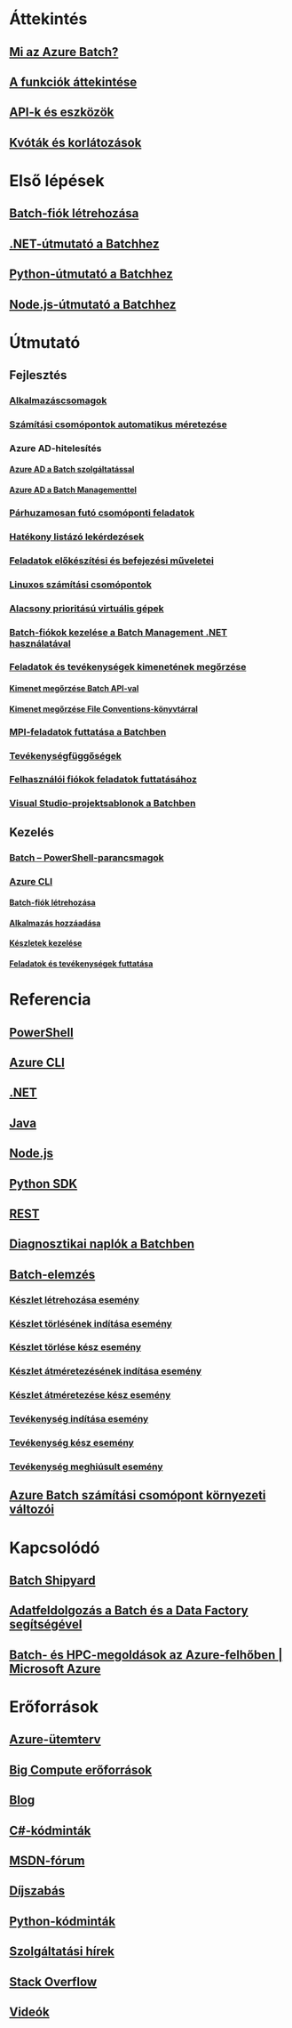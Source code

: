 # Áttekintés
## [Mi az Azure Batch?](batch-technical-overview.md)
## [A funkciók áttekintése](batch-api-basics.md)
## [API-k és eszközök](batch-apis-tools.md)
## [Kvóták és korlátozások](batch-quota-limit.md)
# Első lépések
## [Batch-fiók létrehozása](batch-account-create-portal.md)
## [.NET-útmutató a Batchhez](batch-dotnet-get-started.md)
## [Python-útmutató a Batchhez](batch-python-tutorial.md)
## [Node.js-útmutató a Batchhez](batch-nodejs-get-started.md)
# Útmutató
## Fejlesztés
### [Alkalmazáscsomagok](batch-application-packages.md)
### [Számítási csomópontok automatikus méretezése](batch-automatic-scaling.md)
### Azure AD-hitelesítés
#### [Azure AD a Batch szolgáltatással](batch-aad-auth.md)
#### [Azure AD a Batch Managementtel](batch-aad-auth-management.md)
### [Párhuzamosan futó csomóponti feladatok](batch-parallel-node-tasks.md)
### [Hatékony listázó lekérdezések](batch-efficient-list-queries.md)
### [Feladatok előkészítési és befejezési műveletei](batch-job-prep-release.md)
### [Linuxos számítási csomópontok](batch-linux-nodes.md)
### [Alacsony prioritású virtuális gépek](batch-low-pri-vms.md)
### [Batch-fiókok kezelése a Batch Management .NET használatával](batch-management-dotnet.md)
### [Feladatok és tevékenységek kimenetének megőrzése](batch-task-output.md)
#### [Kimenet megőrzése Batch API-val](batch-task-output-files.md)
#### [Kimenet megőrzése File Conventions-könyvtárral](batch-task-output-file-conventions.md)
### [MPI-feladatok futtatása a Batchben](batch-mpi.md)
### [Tevékenységfüggőségek](batch-task-dependencies.md)
### [Felhasználói fiókok feladatok futtatásához](batch-user-accounts.md)
### [Visual Studio-projektsablonok a Batchben](batch-visual-studio-templates.md)
## Kezelés
### [Batch – PowerShell-parancsmagok](batch-powershell-cmdlets-get-started.md)
### [Azure CLI](batch-cli-get-started.md)
#### [Batch-fiók létrehozása](./scripts/batch-cli-sample-create-account.md)
#### [Alkalmazás hozzáadása](./scripts/batch-cli-sample-add-application.md)
#### [Készletek kezelése](./scripts/batch-cli-sample-manage-pool.md)
#### [Feladatok és tevékenységek futtatása](./scripts/batch-cli-sample-run-job.md)

# Referencia
## [PowerShell](/powershell/module/azurerm.batch)
## [Azure CLI](/cli/azure/batch)
## [.NET](/dotnet/api/microsoft.azure.batch)
## [Java](/java/api/com.microsoft.azure.batch)
## [Node.js](http://azure.github.io/azure-sdk-for-node/azure-batch/latest)
## [Python SDK](http://azure-sdk-for-python.readthedocs.io/en/latest/ref/azure.batch.html)
## [REST](/rest/api/batchservice)
## [Diagnosztikai naplók a Batchben](batch-diagnostics.md)
## [Batch-elemzés](batch-analytics.md)
### [Készlet létrehozása esemény](batch-pool-create-event.md)
### [Készlet törlésének indítása esemény](batch-pool-delete-start-event.md)
### [Készlet törlése kész esemény](batch-pool-delete-complete-event.md)
### [Készlet átméretezésének indítása esemény](batch-pool-resize-start-event.md)
### [Készlet átméretezése kész esemény](batch-pool-resize-complete-event.md)
### [Tevékenység indítása esemény](batch-task-start-event.md)
### [Tevékenység kész esemény](batch-task-complete-event.md)
### [Tevékenység meghiúsult esemény](batch-task-fail-event.md)
## [Azure Batch számítási csomópont környezeti változói](batch-compute-node-environment-variables.md)

# Kapcsolódó
## [Batch Shipyard](https://github.com/Azure/batch-shipyard)
## [Adatfeldolgozás a Batch és a Data Factory segítségével](../data-factory/data-factory-data-processing-using-batch.md?toc=%2fazure%2fbatch%2ftoc.json)
## [Batch- és HPC-megoldások az Azure-felhőben | Microsoft Azure](batch-hpc-solutions.md)

# Erőforrások
## [Azure-ütemterv](https://azure.microsoft.com/roadmap/)
## [Big Compute erőforrások](big-compute-resources.md)
## [Blog](https://blogs.technet.microsoft.com/windowshpc/)
## [C#-kódminták](https://github.com/Azure/azure-batch-samples/tree/master/CSharp/)
## [MSDN-fórum](https://social.msdn.microsoft.com/Forums/en-us/home?forum=azurebatch)
## [Díjszabás](https://azure.microsoft.com/pricing/details/batch/)
## [Python-kódminták](https://github.com/Azure/azure-batch-samples/tree/master/Python/Batch)
## [Szolgáltatási hírek](https://azure.microsoft.com/updates/?product=batch&updatetype=&platform=)
## [Stack Overflow](http://stackoverflow.com/questions/tagged/azure-batch)
## [Videók](https://azure.microsoft.com/documentation/videos/index/?services=batch)


